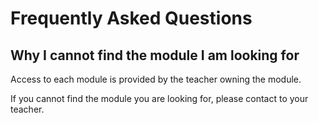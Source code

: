 # Frequently Asked Questions

## Why I cannot find the module I am looking for

Access to each module is provided by the teacher owning the module.

If you cannot find the module you are looking for, please contact to your teacher.
